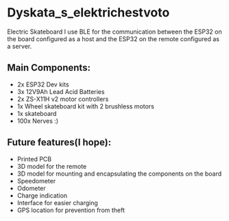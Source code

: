 # Dyskata_s_elektrichestvoto
Electric Skateboard
I use BLE for the communication between the ESP32 on the board configured as a host and the ESP32 on the remote configured as a server.

## Main Components:
* 2x ESP32 Dev kits
* 3x 12V9Ah Lead Acid Batteries
* 2x ZS-X11H v2 motor controllers
* 1x Wheel skateboard kit with 2 brushless motors
* 1x skateboard
* 100x Nerves :)

## Future features(I hope):
* Printed PCB 
* 3D model for the remote 
* 3D model for mounting and encapsulating the components on the board 
* Speedometer 
* Odometer 
* Charge indication 
* Interface for easier charging 
* GPS location for prevention from theft 
